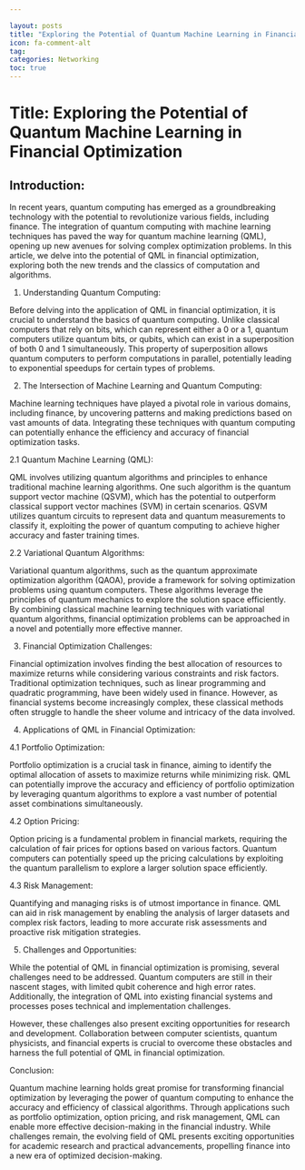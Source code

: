 ```yaml
---

layout: posts
title: "Exploring the Potential of Quantum Machine Learning in Financial Optimization"
icon: fa-comment-alt
tag:      
categories: Networking
toc: true
---
```




# Title: Exploring the Potential of Quantum Machine Learning in Financial Optimization

## Introduction:

In recent years, quantum computing has emerged as a groundbreaking technology with the potential to revolutionize various fields, including finance. The integration of quantum computing with machine learning techniques has paved the way for quantum machine learning (QML), opening up new avenues for solving complex optimization problems. In this article, we delve into the potential of QML in financial optimization, exploring both the new trends and the classics of computation and algorithms.

1. Understanding Quantum Computing:

Before delving into the application of QML in financial optimization, it is crucial to understand the basics of quantum computing. Unlike classical computers that rely on bits, which can represent either a 0 or a 1, quantum computers utilize quantum bits, or qubits, which can exist in a superposition of both 0 and 1 simultaneously. This property of superposition allows quantum computers to perform computations in parallel, potentially leading to exponential speedups for certain types of problems.

2. The Intersection of Machine Learning and Quantum Computing:

Machine learning techniques have played a pivotal role in various domains, including finance, by uncovering patterns and making predictions based on vast amounts of data. Integrating these techniques with quantum computing can potentially enhance the efficiency and accuracy of financial optimization tasks.

2.1 Quantum Machine Learning (QML):

QML involves utilizing quantum algorithms and principles to enhance traditional machine learning algorithms. One such algorithm is the quantum support vector machine (QSVM), which has the potential to outperform classical support vector machines (SVM) in certain scenarios. QSVM utilizes quantum circuits to represent data and quantum measurements to classify it, exploiting the power of quantum computing to achieve higher accuracy and faster training times.

2.2 Variational Quantum Algorithms:

Variational quantum algorithms, such as the quantum approximate optimization algorithm (QAOA), provide a framework for solving optimization problems using quantum computers. These algorithms leverage the principles of quantum mechanics to explore the solution space efficiently. By combining classical machine learning techniques with variational quantum algorithms, financial optimization problems can be approached in a novel and potentially more effective manner.

3. Financial Optimization Challenges:

Financial optimization involves finding the best allocation of resources to maximize returns while considering various constraints and risk factors. Traditional optimization techniques, such as linear programming and quadratic programming, have been widely used in finance. However, as financial systems become increasingly complex, these classical methods often struggle to handle the sheer volume and intricacy of the data involved.

4. Applications of QML in Financial Optimization:

4.1 Portfolio Optimization:

Portfolio optimization is a crucial task in finance, aiming to identify the optimal allocation of assets to maximize returns while minimizing risk. QML can potentially improve the accuracy and efficiency of portfolio optimization by leveraging quantum algorithms to explore a vast number of potential asset combinations simultaneously.

4.2 Option Pricing:

Option pricing is a fundamental problem in financial markets, requiring the calculation of fair prices for options based on various factors. Quantum computers can potentially speed up the pricing calculations by exploiting the quantum parallelism to explore a larger solution space efficiently.

4.3 Risk Management:

Quantifying and managing risks is of utmost importance in finance. QML can aid in risk management by enabling the analysis of larger datasets and complex risk factors, leading to more accurate risk assessments and proactive risk mitigation strategies.

5. Challenges and Opportunities:

While the potential of QML in financial optimization is promising, several challenges need to be addressed. Quantum computers are still in their nascent stages, with limited qubit coherence and high error rates. Additionally, the integration of QML into existing financial systems and processes poses technical and implementation challenges.

However, these challenges also present exciting opportunities for research and development. Collaboration between computer scientists, quantum physicists, and financial experts is crucial to overcome these obstacles and harness the full potential of QML in financial optimization.

Conclusion:

Quantum machine learning holds great promise for transforming financial optimization by leveraging the power of quantum computing to enhance the accuracy and efficiency of classical algorithms. Through applications such as portfolio optimization, option pricing, and risk management, QML can enable more effective decision-making in the financial industry. While challenges remain, the evolving field of QML presents exciting opportunities for academic research and practical advancements, propelling finance into a new era of optimized decision-making.